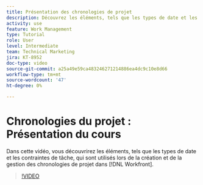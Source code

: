 ```yaml
---
title: Présentation des chronologies de projet
description: Découvrez les éléments, tels que les types de date et les contraintes de tâche, qui sont utilisés lors de la création et de la gestion des chronologies de projet dans [!DNL  Workfront].
activity: use
feature: Work Management
type: Tutorial
role: User
level: Intermediate
team: Technical Marketing
jira: KT-8952
doc-type: video
source-git-commit: a25a49e59ca483246271214886ea4dc9c10e8d66
workflow-type: tm+mt
source-wordcount: '47'
ht-degree: 0%

---
```


# Chronologies du projet : Présentation du cours

Dans cette vidéo, vous découvrirez les éléments, tels que les types de date et les contraintes de tâche, qui sont utilisés lors de la création et de la gestion des chronologies de projet dans [!DNL  Workfront].

>[!VIDEO](https://video.tv.adobe.com/v/335212/?quality=12&learn=on)
